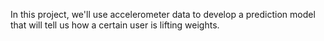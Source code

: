 In this project, we'll use accelerometer data to develop a prediction model that will tell us how a certain user is lifting weights.


